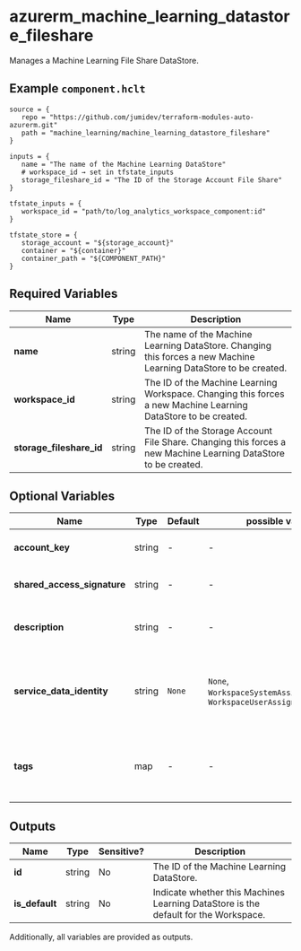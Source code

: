 # azurerm_machine_learning_datastore_fileshare

Manages a Machine Learning File Share DataStore.

## Example `component.hclt`

```hcl
source = {
   repo = "https://github.com/jumidev/terraform-modules-auto-azurerm.git"   
   path = "machine_learning/machine_learning_datastore_fileshare"   
}

inputs = {
   name = "The name of the Machine Learning DataStore"   
   # workspace_id → set in tfstate_inputs
   storage_fileshare_id = "The ID of the Storage Account File Share"   
}

tfstate_inputs = {
   workspace_id = "path/to/log_analytics_workspace_component:id"   
}

tfstate_store = {
   storage_account = "${storage_account}"   
   container = "${container}"   
   container_path = "${COMPONENT_PATH}"   
}

```

## Required Variables

| Name | Type |  Description |
| ---- | --------- |  ----------- |
| **name** | string |  The name of the Machine Learning DataStore. Changing this forces a new Machine Learning DataStore to be created. | 
| **workspace_id** | string |  The ID of the Machine Learning Workspace. Changing this forces a new Machine Learning DataStore to be created. | 
| **storage_fileshare_id** | string |  The ID of the Storage Account File Share. Changing this forces a new Machine Learning DataStore to be created. | 

## Optional Variables

| Name | Type |  Default  |  possible values |  Description |
| ---- | --------- |  ----------- | ----------- | ----------- |
| **account_key** | string |  -  |  -  |  The access key of the Storage Account. Conflicts with `shared_access_signature`. | 
| **shared_access_signature** | string |  -  |  -  |  The Shared Access Signature of the Storage Account. Conflicts with `account_key`. | 
| **description** | string |  -  |  -  |  Text used to describe the asset. Changing this forces a new Machine Learning DataStore to be created. | 
| **service_data_identity** | string |  `None`  |  `None`, `WorkspaceSystemAssignedIdentity`, `WorkspaceUserAssignedIdentity`  |  Specifies which identity to use when retrieving data from the specified source. Defaults to `None`. Possible values are `None`, `WorkspaceSystemAssignedIdentity` and `WorkspaceUserAssignedIdentity`. | 
| **tags** | map |  -  |  -  |  A mapping of tags which should be assigned to the Machine Learning DataStore. Changing this forces a new Machine Learning DataStore to be created. | 



## Outputs

| Name | Type | Sensitive? | Description |
| ---- | ---- | --------- | --------- |
| **id** | string | No  | The ID of the Machine Learning DataStore. | 
| **is_default** | string | No  | Indicate whether this Machines Learning DataStore is the default for the Workspace. | 

Additionally, all variables are provided as outputs.
